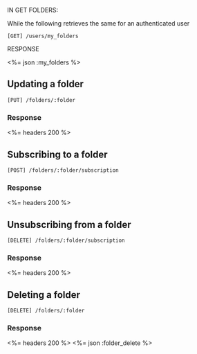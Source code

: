 IN GET FOLDERS:

While the following retrieves the same for an authenticated user

    [GET] /users/my_folders

RESPONSE

<%= json :my_folders %>


## Updating a folder

	[PUT] /folders/:folder

### Response

<%= headers 200 %>


## Subscribing to a folder

	[POST] /folders/:folder/subscription

### Response

<%= headers 200 %>


## Unsubscribing from a folder

	[DELETE] /folders/:folder/subscription

### Response

<%= headers 200 %>

## Deleting a folder

	[DELETE] /folders/:folder

### Response

<%= headers 200 %>
<%= json :folder_delete %>

